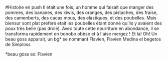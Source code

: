 #Histoire en push
Il était une fois, un homme qui faisait que manger des pommes, des bananes, des kiwis, des oranges, des pistaches, des fraise, des camenberts, des cacas mous, des elastiques, et des poubelles.
Mais biensur sont plat préféré etait les poubelles étant donné qu'ils y avaient des poux très belle (pas drole). Avec toute cette nourriture en abondance, il se transforma rapidement en bonobo obèse et à l'aise mergez !
Et la! Oh! Un beau goss apparait, un bg* se nommant Flavien, Flavien Medina el begetos de Simploss 


*beau goss
ex: Flavien
